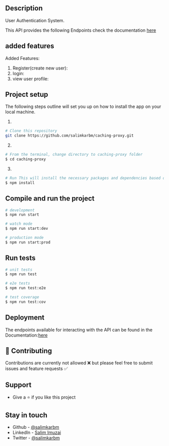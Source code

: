 
## Description
User Authentication System.

This API provides the following Endpoints check the documentation [here](https://mentorleduserauth.onrender.com) 
## added features
Added Features:
1. Register(create new user):
2. login:
3. view user profile:


## Project setup
The following steps outline will set you up on how to install the app on your local machine.

1. 
```bash
# Clone this repository 
git clone https://github.com/salimkarbm/caching-proxy.git
```
2. 
```bash
# From the terminal, change directory to caching-proxy folder 
$ cd caching-proxy
```
3. 
```bash
# Run This will install the necessary packages and dependencies based on the supplied package.json.
$ npm install
```


## Compile and run the project

```bash
# development
$ npm run start

# watch mode
$ npm run start:dev

# production mode
$ npm run start:prod
```


## Run tests

```bash
# unit tests
$ npm run test

# e2e tests
$ npm run test:e2e

# test coverage
$ npm run test:cov
```

## Deployment
The endpoints available for interacting with the API can be found in the Documentation:[here](https://mentorleduserauth.onrender.com) 


## :handshake: Contributing
Contributions are currently not allowed ❌ but please feel free to submit issues and feature requests ✅

## Support

   - Give a :star: if you like this project

## Stay in touch

- Github - [@salimkarbm](https://github.com/salimkarbm)
- LinkedIn - [Salim Imuzai](https://www.linkedin.com/in/salim-karbm/)
- Twitter - [@salimkarbm](https://twitter.com/salimkarbm)


